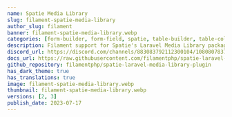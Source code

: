 ```yaml
---
name: Spatie Media Library
slug: filament-spatie-media-library
author_slug: filament
banner: filament-spatie-media-library.webp
categories: [form-builder, form-field, spatie, table-builder, table-column]
description: Filament support for Spatie's Laravel Media Library package.
discord_url: https://discord.com/channels/883083792112300104/1080807837833384017
docs_url: https://raw.githubusercontent.com/filamentphp/spatie-laravel-media-library-plugin/3.x/README.md
github_repository: filamentphp/spatie-laravel-media-library-plugin
has_dark_theme: true
has_translations: true
image: filament-spatie-media-library.webp
thumbnail: filament-spatie-media-library.webp
versions: [2, 3]
publish_date: 2023-07-17
---
```

